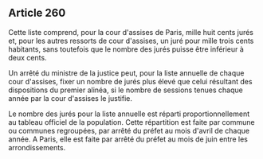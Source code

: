 Article 260
----
Cette liste comprend, pour la cour d'assises de Paris, mille huit cents jurés
et, pour les autres ressorts de cour d'assises, un juré pour mille trois cents
habitants, sans toutefois que le nombre des jurés puisse être inférieur à deux
cents.

Un arrêté du ministre de la justice peut, pour la liste annuelle de chaque cour
d'assises, fixer un nombre de jurés plus élevé que celui résultant des
dispositions du premier alinéa, si le nombre de sessions tenues chaque année par
la cour d'assises le justifie.

Le nombre des jurés pour la liste annuelle est réparti proportionnellement au
tableau officiel de la population. Cette répartition est faite par commune ou
communes regroupées, par arrêté du préfet au mois d'avril de chaque année. A
Paris, elle est faite par arrêté du préfet au mois de juin entre les
arrondissements.
